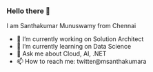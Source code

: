 ### Hello there 👋

I am Santhakumar Munuswamy from Chennai

- 🔭 I’m currently working on Solution Architect
- 🌱 I’m currently learning on Data Science
- 💬 Ask me about Cloud, AI, .NET
- 📫 How to reach me: twitter@msanthakumara

<!--
**santhakumar82/santhakumar82** is a ✨ _special_ ✨ repository because its `README.md` (this file) appears on your GitHub profile.

Here are some ideas to get you started:

🔭 I’m currently working on Solution Architect
🌱 I’m currently learning on Data Science
- 👯 I’m looking to collaborate on ...
- 🤔 I’m looking for help with 
 💬 Ask me about Cloud, AI, .NET
 📫 How to reach me: twitter@msanthakumara
- 😄 Pronouns: ...
- ⚡ Fun fact: ...
-->
